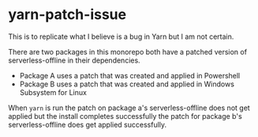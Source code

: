 # yarn-patch-issue

This is to replicate what I believe is a bug in Yarn but I am not certain. 

There are two packages in this monorepo both have a patched version of serverless-offline in their dependencies.
* Package A uses a patch that was created and applied in Powershell
* Package B uses a patch that was created and applied in Windows Subsystem for Linux

When `yarn` is run the patch on package a's serverless-offline does not get applied but the install completes successfully
the patch for package b's serverless-offline does get applied successfully.

